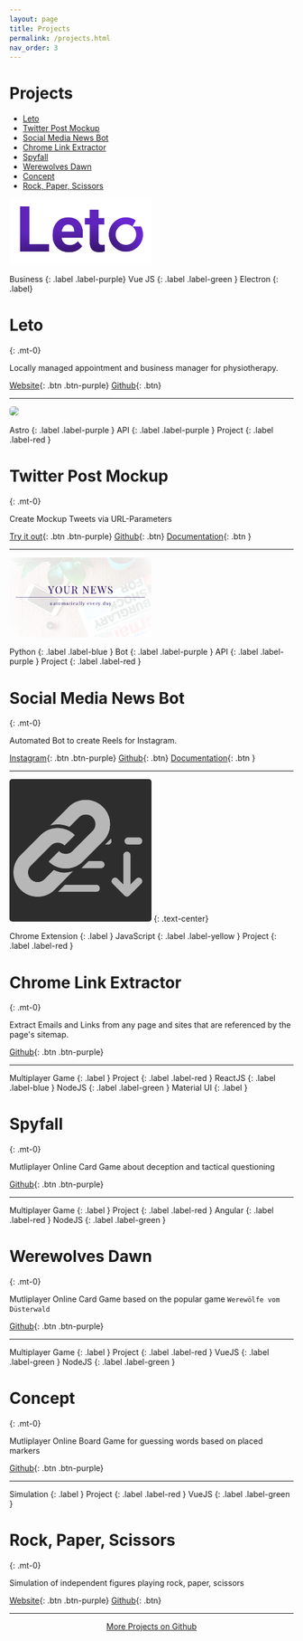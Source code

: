 ```yaml
---
layout: page
title: Projects
permalink: /projects.html
nav_order: 3
---
```


<h1>Projects</h1>

- [Leto](#leto)
- [Twitter Post Mockup](#twitter-post-mockup)
- [Social Media News Bot](#social-media-news-bot)
- [Chrome Link Extractor](#chrome-link-extractor)
- [Spyfall](#spyfall)
- [Werewolves Dawn](#werewolves-dawn)
- [Concept](#concept)
- [Rock, Paper, Scissors](#rock-paper-scissors)

<img src="../img/Leto.svg" width="50%"/>

Business
{: .label .label-purple}
Vue JS
{: .label .label-green }
Electron
{: .label}

# Leto
{: .mt-0}

Locally managed appointment and business manager for physiotherapy.

[Website](https://leto.andreasnicklaus.de){: .btn .btn-purple}
[Github](https://github.com/Calpollo/Leto){: .btn}

---
<span/>

<img src="https://twitter-post-mockup.vercel.app/?username=Andreas%20Nicklaus&handle=andreasnicklaus&text=Try%20out%20this%20mockup%20generator!&date=Just%20now&os=Linux&h=500" width="50%" style="border-radius: 5px;"/>

Astro
{: .label .label-purple }
API
{: .label .label-purple }
Project
{: .label .label-red }

# Twitter Post Mockup
{: .mt-0}

Create Mockup Tweets via URL-Parameters

[Try it out](https://twitter-post-mockup.vercel.app/){: .btn .btn-purple}
[Github](https://github.com/andreasnicklaus/twitter-post-mockup){: .btn}
[Documentation](https://github.com/andreasnicklaus/twitter-post-mockup/blob/main/README.md){: .btn }

---
<span/>

<img src="../img/NEWS.png" width="50%" style="border-radius: 5px;"/>

Python
{: .label .label-blue }
Bot
{: .label .label-purple }
API
{: .label .label-purple }
Project
{: .label .label-red }

# Social Media News Bot
{: .mt-0}

Automated Bot to create Reels for Instagram.

[Instagram](https://instagram.com/your_social_media_news){: .btn .btn-purple}
[Github](https://github.com/Calpollo/Leto){: .btn}
[Documentation](https://andreasnicklaus.github.io/news-social-media/){: .btn }

---
<span/>

<img src="../img/chrome-link-extractor.png" width="50%" style="border-radius: 5px;"/>
{: .text-center}

Chrome Extension
{: .label }
JavaScript
{: .label .label-yellow }
Project
{: .label .label-red }

# Chrome Link Extractor
{: .mt-0}

Extract Emails and Links from any page and sites that are referenced by the page's sitemap.

[Github](https://github.com/andreasnicklaus/chrome-link-extractor){: .btn .btn-purple}

---
<span/>

Multiplayer Game
{: .label }
Project
{: .label .label-red }
ReactJS
{: .label .label-blue }
NodeJS
{: .label .label-green }
Material UI
{: .label }

# Spyfall
{: .mt-0}

Mutliplayer Online Card Game about deception and tactical questioning

[Github](https://github.com/andreasnicklaus/spyfall){: .btn .btn-purple}

---
<span/>

Multiplayer Game
{: .label }
Project
{: .label .label-red }
Angular
{: .label .label-red }
NodeJS
{: .label .label-green }

# Werewolves Dawn
{: .mt-0}

Mutliplayer Online Card Game based on the popular game `Werewölfe vom Düsterwald`

[Github](https://github.com/andreasnicklaus/werewolves-dawn){: .btn .btn-purple}

---
<span/>

Multiplayer Game
{: .label }
Project
{: .label .label-red }
VueJS
{: .label .label-green }
NodeJS
{: .label .label-green }

# Concept
{: .mt-0}

Mutliplayer Online Board Game for guessing words based on placed markers

[Github](https://github.com/andreasnicklaus/concept-game){: .btn .btn-purple}

---
<span/>

Simulation
{: .label }
Project
{: .label .label-red }
VueJS
{: .label .label-green }

# Rock, Paper, Scissors
{: .mt-0}

Simulation of independent figures playing rock, paper, scissors

[Website](https://rps.andreasnicklaus.de/){: .btn .btn-purple}
[Github](https://github.com/andreasnicklaus/rockpaperscissors){: .btn}

---

<p style="text-align: center">
<a href="https://github.com/andreasnicklaus" class="btn">More Projects on Github</a>
</p>
